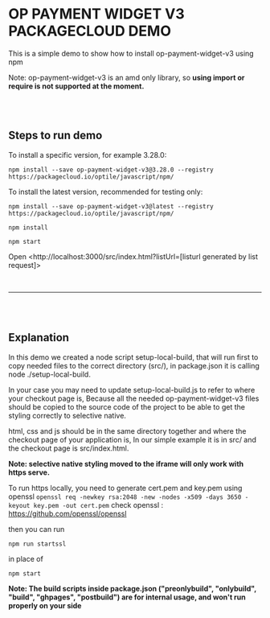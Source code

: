 # OP PAYMENT WIDGET V3 PACKAGECLOUD DEMO

This is a simple demo to show how to install op-payment-widget-v3 using npm

Note: op-payment-widget-v3 is an amd only library, so **using import or require is not supported at the moment.**

<br/>
<br/>

## Steps to run demo

To install a specific version, for example 3.28.0:

`npm install --save op-payment-widget-v3@3.28.0 --registry https://packagecloud.io/optile/javascript/npm/`

To install the latest version, recommended for testing only:

`npm install --save op-payment-widget-v3@latest --registry https://packagecloud.io/optile/javascript/npm/`

`npm install`

`npm start`

Open <http://localhost:3000/src/index.html?listUrl=[listurl generated by list request]>

<br/>

---

<br/>
<br/>

## Explanation

In this demo we created a node script setup-local-build, that will run first to copy needed files to the correct directory (src/), in package.json it is calling node ./setup-local-build.

In your case you may need to update setup-local-build.js to refer to where your checkout page is, Because all the needed op-payment-widget-v3 files should be copied to the source code of the project to be able to get the styling correctly to selective native.

html, css and js should be in the same directory together and where the checkout page of your application is, In our simple example it is in src/ and the checkout page is src/index.html.

**Note: selective native styling moved to the iframe will only work with https serve.**

To run https locally, you need to generate cert.pem and key.pem using openssl `openssl req -newkey rsa:2048 -new -nodes -x509 -days 3650 -keyout key.pem -out cert.pem` check openssl : https://github.com/openssl/openssl

then you can run

`npm run startssl`

in place of

`npm start`

**Note: The build scripts inside package.json ("preonlybuild", "onlybuild", "build", "ghpages", "postbuild") are for internal usage, and won't run properly on your side**
